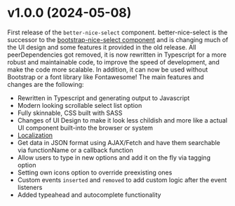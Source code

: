 # **v1.0.0 (2024-05-08)**

First release of the `better-nice-select` component. better-nice-select is the successor to the [bootstrap-nice-select component](https://github.com/kevingostomski/bootstrap-nice-select) and is changing much of the UI design and some features it provided in the old release. All peerDependencies got removed, it is now rewritten in Typescript for a more robust and maintainable code, to improve the speed of development, and make the code more scalable. In addition, it can now be used without Bootstrap or a font library like Fontawesome! The main features and changes are the following:

- Rewritten in Typescript and generating output to Javascript
- Modern looking scrollable select list option
- Fully skinnable, CSS built with SASS 
- Changes of UI Design to make it look less childish and more like a actual UI component built-into the browser or system
- [Localization](https://github.com/kevingostomski/better-nice-select/tree/main/src/ts/locale)
- Get data in JSON format using AJAX/Fetch and have them searchable via functionName or a callback function
- Allow users to type in new options and add it on the fly via tagging option
- Setting own icons option to override preexisting ones
- Custom events `inserted` and `removed`  to add custom logic after the event listeners
- Added typeahead and autocomplete functionality
